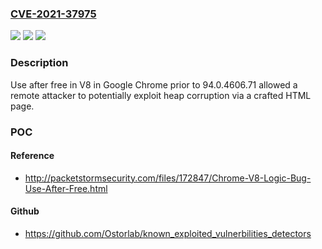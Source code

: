 ### [CVE-2021-37975](https://cve.mitre.org/cgi-bin/cvename.cgi?name=CVE-2021-37975)
![](https://img.shields.io/static/v1?label=Product&message=Chrome&color=blue)
![](https://img.shields.io/static/v1?label=Version&message=%3C%2094.0.4606.71%20&color=brighgreen)
![](https://img.shields.io/static/v1?label=Vulnerability&message=Use%20after%20free&color=brighgreen)

### Description

Use after free in V8 in Google Chrome prior to 94.0.4606.71 allowed a remote attacker to potentially exploit heap corruption via a crafted HTML page.

### POC

#### Reference
- http://packetstormsecurity.com/files/172847/Chrome-V8-Logic-Bug-Use-After-Free.html

#### Github
- https://github.com/Ostorlab/known_exploited_vulnerbilities_detectors

